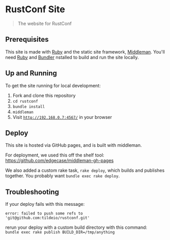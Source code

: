 # RustConf Site
> The website for RustConf

## Prerequisites

This site is made with [Ruby] and the  static site framework, [Middleman].
You'll need [Ruby] and [Bundler] nstalled to build and run the site locally.

[Ruby]: https://www.ruby-lang.org/
[Bundler]: http://bundler.io/
[Middleman]: https://middlemanapp.com/

## Up and Running

To get the site running for local development:

1. Fork and clone this repository
2. `cd rustconf`
3. `bundle install`
4. `middleman`
5. Visit [`http://192.168.0.7:4567/`] in your browser

[`http://192.168.0.7:4567/`]: http://192.168.0.7:4567/

## Deploy

This site is hosted via GitHub pages, and is built with middleman.

For deployment, we used this off the shelf tool: https://github.com/edgecase/middleman-gh-pages

We also added a custom rake task, `rake deploy`, which builds and publishes together. You probably want `bundle exec rake deploy`.


## Troubleshooting

If your deploy fails with this message:
```error: src refspec gh-pages does not match any.
error: failed to push some refs to 'git@github.com:tildeio/rustconf.git'
```   

rerun your deploy with a custom build directory with this command:   
```bundle exec rake publish BUILD_DIR=/tmp/anything```
